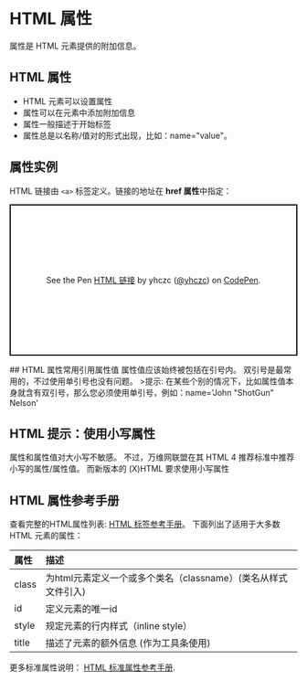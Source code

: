 # HTML 属性
属性是 HTML 元素提供的附加信息。
## HTML 属性
 - HTML 元素可以设置属性
 - 属性可以在元素中添加附加信息
 - 属性一般描述于开始标签
 - 属性总是以名称/值对的形式出现，比如：name="value"。

## 属性实例
HTML 链接由 `<a>` 标签定义。链接的地址在 **href 属性**中指定：
<p class="codepen" data-height="265" data-theme-id="light" data-default-tab="html,result" data-user="yhczc" data-slug-hash="LqyXWy" style="height: 265px; box-sizing: border-box; display: flex; align-items: center; justify-content: center; border: 2px solid black; margin: 1em 0; padding: 1em;" data-pen-title="HTML 链接">
  <span>See the Pen <a href="https://codepen.io/yhczc/pen/LqyXWy/">
  HTML 链接</a> by yhczc (<a href="https://codepen.io/yhczc">@yhczc</a>)
  on <a href="https://codepen.io">CodePen</a>.</span>
</p>
<script async src="https://static.codepen.io/assets/embed/ei.js"></script>
## HTML 属性常用引用属性值
属性值应该始终被包括在引号内。
双引号是最常用的，不过使用单引号也没有问题。
>提示: 在某些个别的情况下，比如属性值本身就含有双引号，那么您必须使用单引号，例如：name='John "ShotGun" Nelson'

## HTML 提示：使用小写属性
属性和属性值对大小写不敏感。
不过，万维网联盟在其 HTML 4 推荐标准中推荐小写的属性/属性值。
而新版本的 (X)HTML 要求使用小写属性
## HTML 属性参考手册
查看完整的HTML属性列表: [HTML 标签参考手册][1]。
下面列出了适用于大多数 HTML 元素的属性：

属性|描述|
:--|:--|
class|为html元素定义一个或多个类名（classname）(类名从样式文件引入)
id|定义元素的唯一id
style|规定元素的行内样式（inline style）
title|描述了元素的额外信息 (作为工具条使用)

更多标准属性说明： [HTML 标准属性参考手册][2].


  [1]: ##
  [2]: ##
